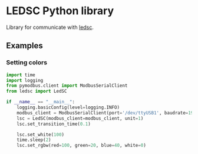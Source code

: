 # LEDSC Python library

Library for communicate with [ledsc](https://ledsc.eu).

## Examples

### Setting colors

```python
import time
import logging
from pymodbus.client import ModbusSerialClient
from ledsc import LedSC

if __name__ == "__main__":
    logging.basicConfig(level=logging.INFO)
    modbus_client = ModbusSerialClient(port='/dev/ttyUSB1', baudrate=19200)
    lsc = LedSC(modbus_client=modbus_client, unit=1)
    lsc.set_transition_time(0.1)

    lsc.set_white(100)
    time.sleep(2)
    lsc.set_rgbw(red=100, green=20, blue=40, white=0)
```


